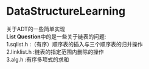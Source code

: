 # DataStructureLearning
关于ADT的一些简单实现<br>
<b>List Question</b>中的是一些关于链表的问题:<br>
1.sqlist.h :（有序）顺序表的插入与三个顺序表的归并操作<br>
2.linklist.h :链表的指定范围内删除的操作<br>
3.alg.h :有序多项式的求和<br>
